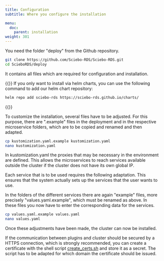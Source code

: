 ```yaml
---
title: Configuration
subtitle: Where you configure the installation

menu:
  doc:
    parent: installation
weight: 301
---
```



You need the folder "deploy" from the Github repository.

```bash
git clone https://github.com/Sciebo-RDS/Sciebo-RDS.git
cd ScieboRDS/deploy
```

It contains all files which are required for configuration and installation.

{{<callout info>}}
If you only want to install via helm charts, you can use the following command to add our helm chart repository:

```bash
helm repo add sciebo-rds https://sciebo-rds.github.io/charts/
```
{{</callout>}}

To customize the installation, several files have to be adjusted. For this purpose, there are ".example" files in the deployment and in the respective microservice folders, which are to be copied and renamed and then adapted.

```bash
cp kustomization.yaml.example kustomization.yaml
nano kustomization.yaml
```

In kustomization.yaml the proxies that may be necessary in the environment are defined. This allows the microservices to reach services available outside the cluster if the cluster does not have its own global IP.

Each service that is to be used requires the following adaptation. This ensures that the system actually sets up the services that the user wants to use.

In the folders of the different services there are again "example" files, more precisely "values.yaml.example", which must be renamed as above. In these files you now have to enter the corresponding data for the services.

```bash
cp values.yaml.example values.yaml
nano values.yaml
```

Once these adjustments have been made, the cluster can now be installed.

If the communication between plugins and cluster should be secured by a HTTPS connection, which is strongly recommended, you can create a certificate with the shell script [create_certs.sh](https://github.com/Sciebo-RDS/Sciebo-RDS/blob/master/deploy/create_certs.sh) and store it as a secret. The script has to be adapted for which domain the certificate should be issued.
